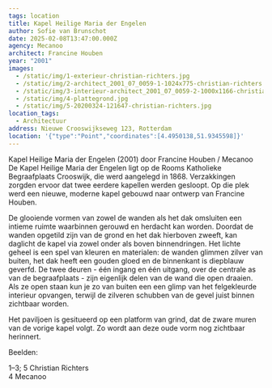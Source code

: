 ```yaml
---
tags: location
title: Kapel Heilige Maria der Engelen
author: Sofie van Brunschot
date: 2025-02-08T13:47:00.000Z
agency: Mecanoo
architect: Francine Houben
year: "2001"
images:
  - /static/img/1-exterieur-christian-richters.jpg
  - /static/img/2-architect_2001_07_0059-1-1024x775-christian-richters.jpg
  - /static/img/3-interieur-architect_2001_07_0059-2-1000x1166-christian-richters.jpg
  - /static/img/4-plattegrond.jpg
  - /static/img/5-20200324-121647-christian-richters.jpg
location_tags:
  - Architectuur
address: Nieuwe Crooswijkseweg 123, Rotterdam⁣
location: '{"type":"Point","coordinates":[4.4950138,51.9345598]}'
---
```

Kapel Heilige Maria der Engelen (2001) door Francine Houben / Mecanoo⁣
⁣
De Kapel Heilige Maria der Engelen ligt op de Rooms Katholieke Begraafplaats Crooswijk, die werd aangelegd in 1868. Verzakkingen zorgden ervoor dat twee eerdere kapellen werden gesloopt. Op die plek werd een nieuwe, moderne kapel gebouwd naar ontwerp van Francine Houben.

De glooiende vormen van zowel de wanden als het dak omsluiten een intieme ruimte waarbinnen gerouwd en herdacht kan worden. Doordat de wanden opgetild zijn van de grond en het dak hierboven zweeft, kan daglicht de kapel via zowel onder als boven binnendringen. Het lichte geheel is een spel van kleuren en materialen: de wanden glimmen zilver van buiten, het dak heeft een gouden gloed en de binnenkant is diepblauw geverfd. De twee deuren - één ingang en één uitgang, over de centrale as van de begraafplaats - zijn eigenlijk delen van de wand die open draaien. Als ze open staan kun je zo van buiten een een glimp van het felgekleurde interieur opvangen, terwijl de zilveren schubben van de gevel juist binnen zichtbaar worden.⁣

Het paviljoen is gesitueerd op een platform van grind, dat de zware muren van de vorige kapel volgt. Zo wordt aan deze oude vorm nog zichtbaar herinnert. ⁣

Beelden:⁣

1–3; 5 Christian Richters⁣\
4 Mecanoo[](https://www.instagram.com/mecanoo_/)
